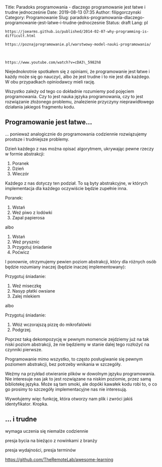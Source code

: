Title: Paradoks programowania - dlaczego programowanie jest łatwe i trudne jednocześnie
Date: 2019-08-13 07:35
Author: filipgorczynski
Category: Programowanie
Slug: paradoks-programowania-dlaczego-programowanie-jest-latwe-i-trudne-jednoczesnie
Status: draft
Lang: pl

`https://joearms.github.io/published/2014-02-07-why-programming-is-difficult.html`

`https://poznajprogramowanie.pl/warstwowy-model-nauki-programowania/`

 

`https://www.youtube.com/watch?v=cDA3\_5982h8`

Niejednokrotnie spotkałem się z opiniami, że programowanie jest łatwe i każdy może się go nauczyć, albo że jest trudne i to nie jest dla każdego.  
W obu przypadkach opiniodawcy mieli rację.

Wszystko zależy od tego co dokładnie rozumiemy pod pojęciem programowania. Czy to jest nauka języka programowania, czy to jest rozwiązanie złożonego problemu, znalezienie przyczyny nieprawidłowego działania jakiegoś fragmentu kodu.

<!--more-->

Programowanie jest łatwe...
---------------------------

... ponieważ analogicznie do programowania codziennie rozwiązujemy prostsze i trudniejsze problemy.

Dzień każdego z nas można opisać algorytmem, ukrywając pewne rzeczy w formie abstrakcji:

1.  Poranek
2.  Dzień
3.  Wieczór

Każdego z nas dotyczy ten podział. To są byty abstrakcyjne, w których implementacja dla każdego oczywiście będzie zupełnie inna.

Poranek:

1.  Wstań
2.  Weź piwo z lodówki
3.  Zapal papierosa

albo

1.  Wstań
2.  Weź prysznic
3.  Przygotuj śniadanie
4.  Poćwicz

I ponownie, otrzymujemy pewien poziom abstrakcji, który dla różnych osób będzie rozumiany inaczej (będzie inaczej implementowany):

Przygotuj śniadanie:

1.  Weź miseczkę
2.  Nasyp płatki owsiane
3.  Zalej mlekiem

albo

Przygotuj śniadanie:

1.  Włóż wczorajszą pizzę do mikrofalówki
2.  Podgrzej.

Poprzez taką dekompozycję w pewnym momencie zejdziemy już na tak niski poziom abstrakcji, że nie będziemy w stanie dalej tego rozłożyć na czynniki pierwsze.

Programowanie mimo wszystko, to często posługiwanie się pewnym poziomem abstrakcji, bez potrzeby wnikania w szczegóły.

Weźmy na przykład otwieranie plików w dowolnym języku programowania.  
Nie interesuje nas jak to jest rozwiązane na niskim poziomie, przez samą bibliotekę języka. Może są tam smoki, ale dopóki kawałek kodu robi to, o co go prosimy to szczegóły implementacyjne nas nie interesują.

Wywołujemy więc funkcję, która otworzy nam plik i zwróci jakiś identyfikator. Kropka.

... i trudne
------------

wymaga uczenia się niemalże codziennie

presja bycia na bieżąco z nowinkami z branży

presja wydajności, presja terminów

https://github.com/TheRemoteLab/awesome-learning

 
